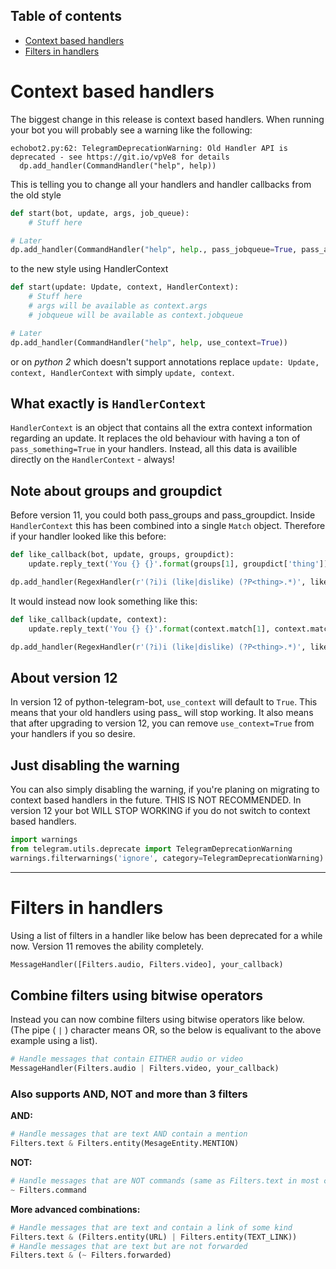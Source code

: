 ## Table of contents
* [Context based handlers](#context-based-handlers)
* [Filters in handlers](#filters-in-handlers)

# Context based handlers
The biggest change in this release is context based handlers. When running your bot you will probably see a warning like the following:
```
echobot2.py:62: TelegramDeprecationWarning: Old Handler API is deprecated - see https://git.io/vpVe8 for details
  dp.add_handler(CommandHandler("help", help))
```
This is telling you to change all your handlers and handler callbacks from the old style
``` python
def start(bot, update, args, job_queue):
    # Stuff here

# Later
dp.add_handler(CommandHandler("help", help., pass_jobqueue=True, pass_args=True))
```

to the new style using HandlerContext
``` python
def start(update: Update, context, HandlerContext):
    # Stuff here
    # args will be available as context.args
    # jobqueue will be available as context.jobqueue

# Later
dp.add_handler(CommandHandler("help", help, use_context=True))
```
or on _python 2_ which doesn't support annotations replace `update: Update, context, HandlerContext` with simply `update, context`.

## What exactly is `HandlerContext`
`HandlerContext` is an object that contains all the extra context information regarding an update. It replaces the old behaviour with having a ton of `pass_something=True` in your handlers. Instead, all this data is availible directly on the `HandlerContext` - always!

## Note about groups and groupdict
Before version 11, you could both pass_groups and pass_groupdict. Inside `HandlerContext` this has been combined into a single `Match` object. Therefore if your handler looked like this before:
``` python
def like_callback(bot, update, groups, groupdict):
    update.reply_text('You {} {}'.format(groups[1], groupdict['thing'])

dp.add_handler(RegexHandler(r'(?i)i (like|dislike) (?P<thing>.*)', like_callback, pass_groups=True, pass_groupdict=True))
```
It would instead now look something like this:
``` python
def like_callback(update, context):
    update.reply_text('You {} {}'.format(context.match[1], context.match.groupdict()['thing'])

dp.add_handler(RegexHandler(r'(?i)i (like|dislike) (?P<thing>.*)', like_callback, use_context=True))
```

## About version 12
In version 12 of python-telegram-bot, `use_context` will default to `True`. This means that your old handlers using pass_ will stop working. It also means that after upgrading to version 12, you can remove `use_context=True` from your handlers if you so desire.

## Just disabling the warning
You can also simply disabling the warning, if you're planing on migrating to context based handlers in the future. THIS IS NOT RECOMMENDED. In version 12 your bot WILL STOP WORKING if you do not switch to context based handlers.

```python
import warnings
from telegram.utils.deprecate import TelegramDeprecationWarning
warnings.filterwarnings('ignore', category=TelegramDeprecationWarning)
```


***

# Filters in handlers
Using a list of filters in a handler like below has been deprecated for a while now. Version 11 removes the ability completely.
``` python
MessageHandler([Filters.audio, Filters.video], your_callback)
```
## Combine filters using bitwise operators
Instead you can now combine filters using bitwise operators like below. (The pipe ( `|` ) character means OR, so the below is equalivant to the above example using a list).
``` python
# Handle messages that contain EITHER audio or video
MessageHandler(Filters.audio | Filters.video, your_callback)
```
### Also supports AND, NOT and more than 3 filters
**AND:**
```python
# Handle messages that are text AND contain a mention
Filters.text & Filters.entity(MesageEntity.MENTION)
```
**NOT:**
``` python
# Handle messages that are NOT commands (same as Filters.text in most cases)
~ Filters.command
```
**More advanced combinations:**
``` python
# Handle messages that are text and contain a link of some kind
Filters.text & (Filters.entity(URL) | Filters.entity(TEXT_LINK))
# Handle messages that are text but are not forwarded
Filters.text & (~ Filters.forwarded)
```
